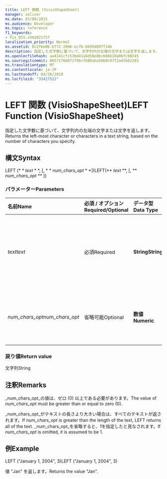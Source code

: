 ```yaml
---
title: LEFT 関数 (VisioShapeSheet)
manager: soliver
ms.date: 03/09/2015
ms.audience: Developer
ms.topic: reference
f1_keywords:
- Vis_DSS.chm1021757
localization_priority: Normal
ms.assetid: 0c2f6e06-b772-2006-ec7b-8695d097f146
description: 指定した文字数に基づいて、文字列内の左端の文字または文字を返します。
ms.openlocfilehash: aa4141cfc53bd41a6d58e8bc666b18a06fc80245
ms.sourcegitcommit: 8657170d071f9bcf680aba50b9c07f2a4fb82283
ms.translationtype: MT
ms.contentlocale: ja-JP
ms.lasthandoff: 04/28/2019
ms.locfileid: "33427522"
---
```

# <a name="left-function-visioshapesheet"></a><span data-ttu-id="c7ab7-103">LEFT 関数 (VisioShapeSheet)</span><span class="sxs-lookup"><span data-stu-id="c7ab7-103">LEFT Function (VisioShapeSheet)</span></span>

<span data-ttu-id="c7ab7-104">指定した文字数に基づいて、文字列内の左端の文字または文字を返します。</span><span class="sxs-lookup"><span data-stu-id="c7ab7-104">Returns the left-most character or characters in a text string, based on the number of characters you specify.</span></span>
  
## <a name="syntax"></a><span data-ttu-id="c7ab7-105">構文</span><span class="sxs-lookup"><span data-stu-id="c7ab7-105">Syntax</span></span>

<span data-ttu-id="c7ab7-106">LEFT (\* \* *text* \* \*, [, \* \* *num_chars_opt* \* \*])</span><span class="sxs-lookup"><span data-stu-id="c7ab7-106">LEFT(\*\* *text* \*\*, [, \*\* *num_chars_opt* \*\* ])</span></span> 
  
### <a name="parameters"></a><span data-ttu-id="c7ab7-107">パラメーター</span><span class="sxs-lookup"><span data-stu-id="c7ab7-107">Parameters</span></span>

|<span data-ttu-id="c7ab7-108">**名前**</span><span class="sxs-lookup"><span data-stu-id="c7ab7-108">**Name**</span></span>|<span data-ttu-id="c7ab7-109">**必須 / オプション**</span><span class="sxs-lookup"><span data-stu-id="c7ab7-109">**Required/Optional**</span></span>|<span data-ttu-id="c7ab7-110">**データ型**</span><span class="sxs-lookup"><span data-stu-id="c7ab7-110">**Data Type**</span></span>|<span data-ttu-id="c7ab7-111">**説明**</span><span class="sxs-lookup"><span data-stu-id="c7ab7-111">**Description**</span></span>|
|:-----|:-----|:-----|:-----|
| <span data-ttu-id="c7ab7-112">_text_</span><span class="sxs-lookup"><span data-stu-id="c7ab7-112">_text_</span></span> <br/> |<span data-ttu-id="c7ab7-113">必須</span><span class="sxs-lookup"><span data-stu-id="c7ab7-113">Required</span></span>  <br/> |<span data-ttu-id="c7ab7-114">**String**</span><span class="sxs-lookup"><span data-stu-id="c7ab7-114">**String**</span></span> <br/> |<span data-ttu-id="c7ab7-115">抽出する文字を含む文字列を指定します。</span><span class="sxs-lookup"><span data-stu-id="c7ab7-115">The text string that contains the characters you want to extract.</span></span>  <br/> |
| <span data-ttu-id="c7ab7-116">_num_chars_opt_</span><span class="sxs-lookup"><span data-stu-id="c7ab7-116">_num_chars_opt_</span></span> <br/> |<span data-ttu-id="c7ab7-117">省略可能</span><span class="sxs-lookup"><span data-stu-id="c7ab7-117">Optional</span></span>  <br/> |<span data-ttu-id="c7ab7-118">**数値**</span><span class="sxs-lookup"><span data-stu-id="c7ab7-118">**Numeric**</span></span> <br/> |<span data-ttu-id="c7ab7-119">抽出する文字数を指定します。</span><span class="sxs-lookup"><span data-stu-id="c7ab7-119">The number of characters you want to extract.</span></span>  <br/> |
   
### <a name="return-value"></a><span data-ttu-id="c7ab7-120">戻り値</span><span class="sxs-lookup"><span data-stu-id="c7ab7-120">Return value</span></span>

<span data-ttu-id="c7ab7-121">文字列</span><span class="sxs-lookup"><span data-stu-id="c7ab7-121">String</span></span>
  
## <a name="remarks"></a><span data-ttu-id="c7ab7-122">注釈</span><span class="sxs-lookup"><span data-stu-id="c7ab7-122">Remarks</span></span>

<span data-ttu-id="c7ab7-123">_num_chars_opt_の値は、ゼロ (0) 以上である必要があります。</span><span class="sxs-lookup"><span data-stu-id="c7ab7-123">The value of  _num_chars_opt_ must be greater than or equal to zero (0).</span></span> 
  
<span data-ttu-id="c7ab7-124">_num_chars_opt_がテキストの長さより大きい場合は、すべてのテキストが返されます。</span><span class="sxs-lookup"><span data-stu-id="c7ab7-124">If  _num_chars_opt_ is greater than the length of the text, LEFT returns all of the text.</span></span> <span data-ttu-id="c7ab7-125">_num_chars_opt_を省略すると、1を指定したと見なされます。</span><span class="sxs-lookup"><span data-stu-id="c7ab7-125">If  _num_chars_opt_ is omitted, it is assumed to be 1.</span></span> 
  
## <a name="example"></a><span data-ttu-id="c7ab7-126">例</span><span class="sxs-lookup"><span data-stu-id="c7ab7-126">Example</span></span>

<span data-ttu-id="c7ab7-127">LEFT ("January 1, 2004", 3)</span><span class="sxs-lookup"><span data-stu-id="c7ab7-127">LEFT ("January 1, 2004", 3)</span></span> 
  
<span data-ttu-id="c7ab7-128">値 "Jan" を返します。</span><span class="sxs-lookup"><span data-stu-id="c7ab7-128">Returns the value "Jan".</span></span> 
  

